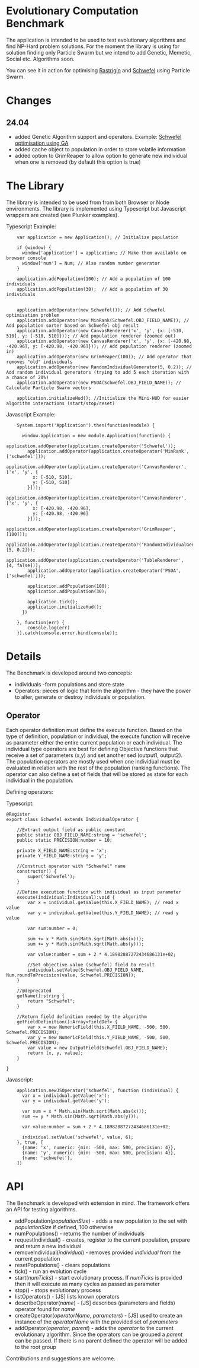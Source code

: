 # Evolutionary Computation Benchmark

The application is intended to be used to test evolutionary algorithms and find NP-Hard problem solutions. 
For the moment the library is using for solution finding only Particle Swarm but we intend to add Genetic, Memetic, Social etc. Algorithms soon.

You can see it in action for optimising [Rastrigin](http://run.plnkr.co/plunks/UhXCUz/) and [Schwefel](http://run.plnkr.co/plunks/4lEiZy/) using Particle Swarm.

# Changes
## 24.04 
  * added Genetic Algorithm support and operators. Example: [Schwefel optimisation using GA](https://embed.plnkr.co/V7ABbK/)
  * added cache object to population in order to store volatile information
  * added option to GrimReaper to allow option to generate new individual when one is removed (by default this option is true)

# The Library

The library is intended to be used from from both Browser or Node environments. The library is implemented using Typescript but Javascript wrappers are created (see Plunker examples).

Typescript Example:
```
    var application = new Application(); // Initialize population

    if (window) {
      window['application'] = application; // Make them available on browser console
      window['num'] = Num; // Also random number generator
    }
    
    application.addPopulation(100); // Add a population of 100 individuals
    application.addPopulation(30);  // Add a population of 30 individuals
    
    
    application.addOperator(new Schwefel()); // Add Schwefel optimisation problem
    application.addOperator(new MinRank(Schwefel.OBJ_FIELD_NAME)); // Add population sorter based on Schwefel obj result
    application.addOperator(new CanvasRenderer('x', 'y', {x: [-510, 510], y: [-510, 510]})); // Add population renderer (zoomed out)
    application.addOperator(new CanvasRenderer('x', 'y', {x: [-420.98, -420.96], y: [-420.98, -420.96]})); // Add population renderer (zoomed in)
    application.addOperator(new GrimReaper(100)); // Add operator that removes "old" individuals
    application.addOperator(new RandomIndividualGenerator(5, 0.2)); // Add random individual generators (trying to add 5 each iteration with a chance of 20%)
    application.addOperator(new PSOA(Schwefel.OBJ_FIELD_NAME)); // Calculate Particle Swarm vectors

    application.initializeHud(); //Initialize the Mini-HUD for easier algorithm interactions (start/stop/reset)
```

Javascript Example:
```
    System.import('Application').then(function(module) {
     
      window.application = new module.Application(function() {
        application.addOperator(application.createOperator('Schwefel'));
        application.addOperator(application.createOperator('MinRank', ['schwefel']));
        application.addOperator(application.createOperator('CanvasRenderer', ['x', 'y', {
          x: [-510, 510],
          y: [-510, 510]
        }]));
        application.addOperator(application.createOperator('CanvasRenderer', ['x', 'y', {
          x: [-420.98, -420.96],
          y: [-420.98, -420.96]
        }]));
        application.addOperator(application.createOperator('GrimReaper', [100]));
        application.addOperator(application.createOperator('RandomIndividualGenerator', [5, 0.2]));
        application.addOperator(application.createOperator('TableRenderer', [4, false]));
        application.addOperator(application.createOperator('PSOA', ['schwefel']));

        application.addPopulation(100);
        application.addPopulation(30);
 
        application.tick();
        application.initializeHud();
      })
      
    }, function(err) {
        console.log(err)
    }).catch(console.error.bind(console));
```

# Details

The Benchmark is developed around two concepts: 
 - individuals -form populations and store state 
 - Operators: pieces of logic that form the algorithm - they have the power to alter, generate or destroy individuals or population. 
 
## Operator

Each operator definition must define the execute function. Based on the type of definition, population or individual, the execute function will receive as parameter either the entire current population or each individual.
The individual type operators are best for defining Objective functions that receive a set of parameters (x,y) and set another sed (output1, output2). The population operators are mostly used when one individual must be evaluated in relation with the rest of the population (ranking functions).
The operator can also define a set of fields that will be stored as state for each individual in the population.

Defining operators:

Typescript:
```
@Register
export class Schwefel extends IndividualOperator {

    //Extract output field as public constant
    public static OBJ_FIELD_NAME:string = 'schwefel';
    public static PRECISION:number = 10;
    
    private X_FIELD_NAME:string = 'x';
    private Y_FIELD_NAME:string = 'y';

    //Construct operator with "Schwefel" name
    constructor() {
        super('Schwefel');
    }

    //Define execution function with individual as input parameter
    execute(individual:Individual):void {
        var x = individual.getValue(this.X_FIELD_NAME); // read x value
        var y = individual.getValue(this.Y_FIELD_NAME); // read y value
     
        var sum:number = 0;

        sum += x * Math.sin(Math.sqrt(Math.abs(x)));
        sum += y * Math.sin(Math.sqrt(Math.abs(y)));

        var value:number = sum + 2 * 4.18982887272434686131e+02;
        
        //Set objective value (schwefel) field to result
        individual.setValue(Schwefel.OBJ_FIELD_NAME, Num.roundToPrecision(value, Schwefel.PRECISION));
    }

    //@deprecated
    getName():string {
        return "Schwefel";
    }

    //Return field definition needed by the algorithm 
    getFieldDefinition():Array<FieldDef> {
        var x = new NumericField(this.X_FIELD_NAME, -500, 500, Schwefel.PRECISION);
        var y = new NumericField(this.Y_FIELD_NAME, -500, 500, Schwefel.PRECISION);
        var value = new OutputField(Schwefel.OBJ_FIELD_NAME);
        return [x, y, value];
    }

}
```

Javascript:
```
    application.newJSOperator('schwefel', function (individual) {
      var x = individual.getValue('x');
      var y = individual.getValue('y');
    
      var sum = x * Math.sin(Math.sqrt(Math.abs(x)));
      sum += y * Math.sin(Math.sqrt(Math.abs(y)));
      
      var value:number = sum + 2 * 4.18982887272434686131e+02;
    
      individual.setValue('schwefel', value, 6);
    }, true, [
      {name: 'x', numeric: {min: -500, max: 500, precision: 4}},
      {name: 'y', numeric: {min: -500, max: 500, precision: 4}},
      {name: 'schwefel'},
    ])
```


# API

The Benchmark is developed with extension in mind. The framework offers an API for testing algorithms.

  * addPopulation(*populationSize*) - adds a new population to the set with *populationSize* if defined, 100 otherwise
  * numPopulations() - returns the number of individuals
  * requestIndividual() - creates, register to the current population, prepare and return a new individual
  * removeIndividual(*individual*) - removes provided *individual* from the current population
  * resetPopulations() - clears populations
  * tick() - run an evolution cycle
  * start(*numTicks*) - start evolutionary process. If *numTicks* is provided then it will execute as many cycles as passed as parameter
  * stop() - stops evolutionary process
  * listOperators() - [JS] lists known operators 
  * describeOperator(*name*) - [JS] describes (parameters and fields) operator found for *name*
  * createOperator(*operatorName*, *parameters*) - [JS] used to create an instance of the *operatorName* with the provided set of *parameters*
  * addOperator(*operator*, *parent*) - adds the *operator* to the current evolutionary algorithm. Since the operators can be grouped a *parent* can be passed. If there is no parent defined the operator will be added to the root group


Contributions and suggestions are welcome.

